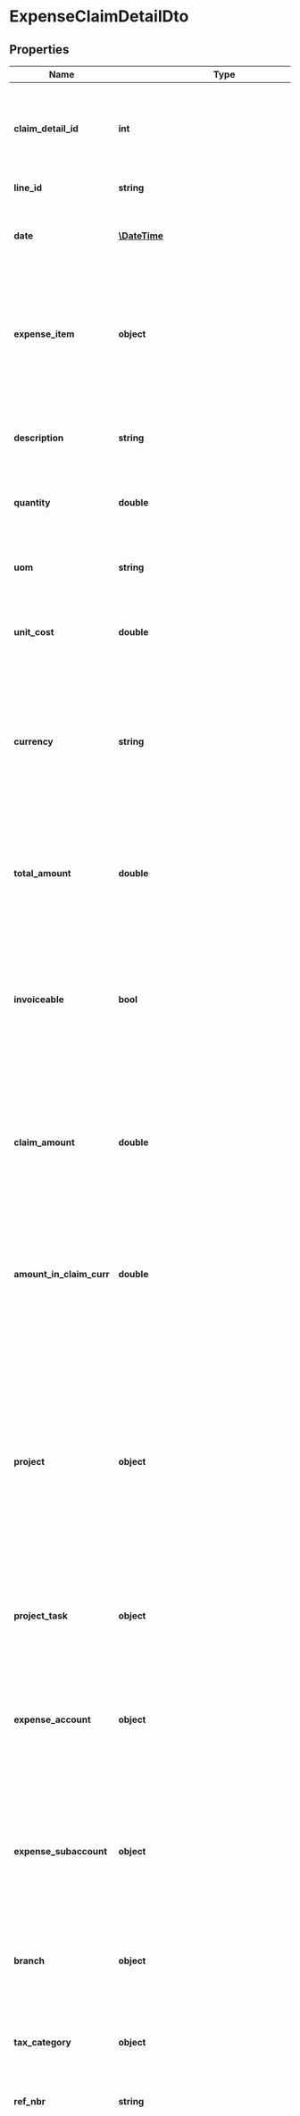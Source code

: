 # ExpenseClaimDetailDto

## Properties
Name | Type | Description | Notes
------------ | ------------- | ------------- | -------------
**claim_detail_id** | **int** | Identifies the expense claim detail id, necessary when updating detail information | [optional] 
**line_id** | **string** | The expense claim line id | [optional] 
**date** | [**\DateTime**](\DateTime.md) | Mandatory field: Date &amp;gt; The date when the expense was incurred. | [optional] 
**expense_item** | **object** | Mandatory field: Expense item* &amp;gt; The expense identifier, if an expense of this type is listed as an inventory nonstock item. | [optional] 
**description** | **string** | Mandatory field: Description* &amp;gt; A description of the transaction. | [optional] 
**quantity** | **double** | Quantity &amp;gt; The quantity of this expense item. | [optional] 
**uom** | **string** | Mandatory field: UoM &amp;gt; The unit of measure in which the quantity is shown. | [optional] 
**unit_cost** | **double** | Unit cost &amp;gt; The cost of a unit of the item. | [optional] 
**currency** | **string** | Currency &amp;gt; The currency of the expense receipt. However, if you enter a claim line directly, the currency value is read-only and matching the claim currency. | [optional] 
**total_amount** | **double** | Amount &amp;gt; The total amount paid for the expense item in the specified quantity. | [optional] 
**invoiceable** | **bool** | Invoicable &amp;gt; A check box that, if selected, indicates that the claim amount is invoiceable to the customer (the total amount minus the employee&#39;s part). | [optional] 
**claim_amount** | **double** | Claim amount &amp;gt; The amount claimed by the employee, which is calculated as the total claim amount minus the employee part. | [optional] 
**amount_in_claim_curr** | **double** | Amount in claim currency &amp;gt; The amount claimed by the employee, which is expressed in the currency of the expense claim. | [optional] 
**project** | **object** | Mandatory field: Project &amp;gt; The project or customer contract associated with the expense claim, if the work performed was for a project or contract. Project Task The task associated with the contract or project. | [optional] 
**project_task** | **object** | Project task &amp;gt; The task associated with the contract or project. | [optional] 
**expense_account** | **object** | Mandatory field: Expense account &amp;gt; The expense account to which the system should record the part of the expense to be paid back to the employee. | [optional] 
**expense_subaccount** | **object** | MAndatory field: Expense sub. &amp;gt; The corresponding subaccount the system uses to record the part of the expense to be paid back to the employee. | [optional] 
**branch** | **object** | Mandatory field: Branch &amp;gt; The branch that will reimburse the expenses to the employee. | [optional] 
**tax_category** | **object** | VAT category &amp;gt; The VAT category associated with the expense item. | [optional] 
**ref_nbr** | **string** | Ref. no. &amp;gt; The identifier of the transaction. | [optional] 
**sales_account** | **object** | Sales account &amp;gt; The sales account to which the system should record the part of the amount to charge the customer for. This is applicable only when a customer has been specified. | [optional] 
**sales_subaccount** | **object** | Sales sub. &amp;gt; The corresponding subaccount the system uses to record the amount to charge the customer for. This is applicable only when a customer has been specified. | [optional] 
**employee_part** | **double** | Employee part &amp;gt; The part of the total amount that will not be paid back to the employee. The percentage depends on the company policy. | [optional] 
**customer** | **object** | Customer &amp;gt; The identifier of the customer associated with the expense. | [optional] 
**location** | **object** | Location &amp;gt; The identifier of the customer location associated with the expense. | [optional] 
**ar_reference_nbr** | **string** | REef.no. customer &amp;gt; The reference number of the customer ledger document. | [optional] 
**approval_status** | **string** | Approval status &amp;gt; The approval status, which indicates whether the detail row requires approval and, if it does, what the current state of approval is. | [optional] 
**approval_status_text** | **string** | Last approval comment &amp;gt; The approval status text suitable for display | [optional] 
**approver** | **string** | Pending approver &amp;gt; The identifier of the person authorized to approve the activity, if approval is required. This is either the approver of the project task or, if no approver is assigned to the project task, the project manager. | [optional] 
**attachments** | [**\Ekstralys\VismaNetApi\Model\AttachmentDto[]**](AttachmentDto.md) | Expense claim detail line attachtments | [optional] 

[[Back to Model list]](../README.md#documentation-for-models) [[Back to API list]](../README.md#documentation-for-api-endpoints) [[Back to README]](../README.md)


